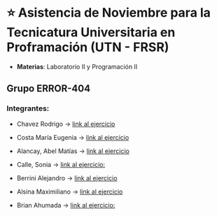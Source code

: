 # :star: Asistencia de Noviembre para la Tecnicatura Universitaria en Proframación (UTN - FRSR)

- **Materias**: Laboratorio II y Programación II

## Grupo ERROR-404

### Integrantes:

- Chavez Rodrigo -> [link al ejercicio](https://github.com/CodeSystem2022/Asistencia_Noviembre_Error_404/blob/main/Asistencia%20Noviembre)

- Costa María Eugenia -> [link al ejercicio](https://github.com/CodeSystem2022/Asistencia_Noviembre_Error_404/blob/main/asistencia-noviembre-costa)

- Alancay, Abel Matías -> [link al ejercicio](https://github.com/CodeSystem2022/Asistencia_Noviembre_Error_404/blob/main/Ejercicio_3.java)

- Calle, Sonia -> [link al ejercicio: ](https://github.com/CodeSystem2022/Asistencia_Noviembre_Error_404/blob/main/Ejercicio1.java)

- Berrini Alejandro -> [link al ejercicio](https://github.com/CodeSystem2022/Asistencia_Noviembre_Error_404/blob/main/Berrini_Ejercicios_Arreglos_3.java)

- Alsina Maximiliano -> [link al ejercicio](https://github.com/CodeSystem2022/Asistencia_Noviembre_Error_404/blob/main/Matriz_Ejercicio_3.java)

- Brian Ahumada -> [link al ejercicio: ](https://github.com/CodeSystem2022/Asistencia_Noviembre_Error_404/blob/main/Asistencia.py)




